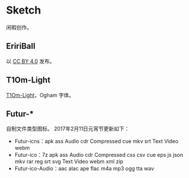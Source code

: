 # Sketch
闲暇创作。

## EririBall
以 [CC BY 4.0](https://creativecommons.org/licenses/by/4.0/) 发布。

## T1Om-Light
[T1Om-Light](https://www.behance.net/gallery/46678511/T1Om-Light)，Ogham 字体。

## Futur-*
自制文件类型图标。
2017年2月11日元宵节更新如下：
* Futur-icns：apk ass Audio cdr Compressed cue mkv srt Text Video webm
* Futur-ico：7z apk ass Audio cdr Compressed css csv cue eps js json mkv rar reg srt svg Text Video webm xml zip
* Futur-ico-Audio：aac alac ape flac m4a mp3 ogg tta wav
